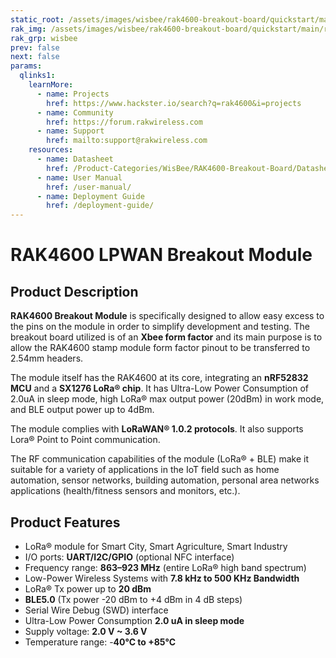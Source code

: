 ```yaml
---
static_root: /assets/images/wisbee/rak4600-breakout-board/quickstart/main
rak_img: /assets/images/wisbee/rak4600-breakout-board/quickstart/main/rak4600-breakout-module.png
rak_grp: wisbee
prev: false
next: false
params:
  qlinks1:
    learnMore:
      - name: Projects
        href: https://www.hackster.io/search?q=rak4600&i=projects
      - name: Community
        href: https://forum.rakwireless.com
      - name: Support
        href: mailto:support@rakwireless.com
    resources:
      - name: Datasheet
        href: /Product-Categories/WisBee/RAK4600-Breakout-Board/Datasheet/
      - name: User Manual
        href: /user-manual/
      - name: Deployment Guide
        href: /deployment-guide/
---
```


# RAK4600 LPWAN Breakout Module

<rk-img
  :src="`${$frontmatter.static_root}/rak4600-breakout-module.png`"
  width="50%"
  caption="RAK4600 LPWAN Breakout Module"
/>

## Product Description

**RAK4600 Breakout Module** is specifically designed to allow easy excess to the pins on the module in order to simplify development and testing. The breakout board utilized is of an **Xbee form factor** and its main purpose is to allow the RAK4600 stamp module form factor pinout to be transferred to 2.54mm headers.

The module itself has the RAK4600 at its core, integrating an **nRF52832 MCU** and a **SX1276 LoRa® chip**. It has Ultra-Low Power Consumption of 2.0uA in sleep mode, high LoRa® max output power (20dBm) in work mode, and BLE output power up to 4dBm.

The module complies with **LoRaWAN® 1.0.2 protocols**. It also supports Lora® Point to Point communication. 

The RF communication capabilities of the module (LoRa® + BLE) make it suitable for a variety of applications in the IoT field such as home automation, sensor networks, building automation, personal area networks applications (health/fitness sensors and monitors, etc.).


<rk-btn
  src="/Product-Categories/WisBee/RAK4600-Breakout-Board/Quickstart/#quick-start-guide"
  label="Get Started with RAK4600 LPWAN Evaluation Board"
/>



<rk-quick-links :params="$page.frontmatter.params.qlinks1" />

## Product Features

- LoRa® module for Smart City, Smart Agriculture, Smart Industry 
- I/O ports: **UART/I2C/GPIO** (optional NFC interface)
- Frequency range: **863–923 MHz** (entire LoRa® high band spectrum) 
- Low-Power Wireless Systems with **7.8 kHz to 500 KHz Bandwidth**
- LoRa® Tx power up to **20 dBm**
- **BLE5.0** (Tx power -20 dBm to +4 dBm in 4 dB steps)
- Serial Wire Debug (SWD) interface
- Ultra-Low Power Consumption **2.0 uA in sleep mode**
- Supply voltage: **2.0 V ~ 3.6 V**
- Temperature range: -**40°C to +85°C**

<rk-btn
  src="https://store.rakwireless.com/products/rak4600-breakout-board"
  label="Buy a RAK4600 LPWAN Breakout Module"
  _blank
/>
